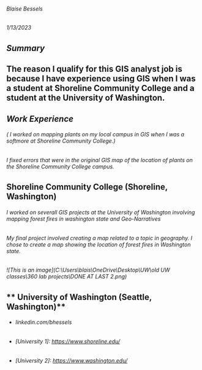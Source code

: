 ###### _Blaise Bessels_
###### 1/13/2023


## **_Summary_**

## **The reason I qualify for this GIS analyst job is because I have experience using GIS when I was a student at Shoreline Community College and a student at the University of Washington.**

## **_Work Experience_**

###### ( I worked on mapping plants on my local campus in GIS when I was a softmore at Shoreline Community College.)

###### I fixed errors that were in the original GIS map of the location of plants on the Shoreline Community College campus.

## **Shoreline Community College (Shoreline, Washington)**


###### I worked on severall GIS projects at the University of Washington involving mapping forest fires in washington state and Geo-Narratives

###### My final project involved creating a map related to a topic in geography. I chose to create a map showing the location of forest fires in Washington state.

###### ![This is an image](C:\Users\blais\OneDrive\Desktop\UW\old UW classes\360 lab projects\DONE AT LAST 2.png)

## ** University of Washington (Seattle, Washington)**



* ###### linkedin.com/bhessels
* ###### [University 1]: https://www.shoreline.edu/
* ###### [University 2]: https://www.washington.edu/

